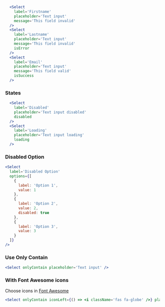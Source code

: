 ```jsx
  <Select
    label='Firstname'
    placeholder='Text input'
    message='This field invalid'
  />
  <Select
    label='Lastname'
    placeholder='Text input'
    message='This field invalid'
    isError
  />
  <Select
    label='Email'
    placeholder='Text input'
    message='This field valid'
    isSuccess
  />
```

### States

```jsx
  <Select
    label='Disabled'
    placeholder='Text input disabled'
    disabled
  />
  <Select
    label='Loading'
    placeholder='Text input loading'
    loading
  />
```

### Disabled Option

```jsx
<Select
  label='Disabled Option'
  options={[
    {
      label: 'Option 1',
      value: 1
    },
    {
      label: 'Option 2',
      value: 2,
      disabled: true
    },
    {
      label: 'Option 3',
      value: 3
    }
  ]}
/>
```

### Use Only Contain

```jsx
<Select onlyContain placeholder='Text input' />
```

### With Font Awesome icons

Choose icons in [Font Awesome](https://fontawesome.com/icons)

```jsx
<Select onlyContain iconLeft={() => <i className='fas fa-globe' />} placeholder='Text input' />
```

